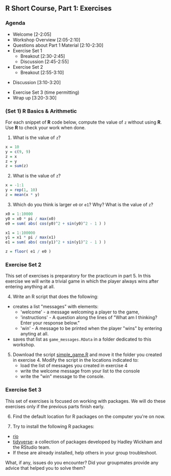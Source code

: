 ## R Short Course, Part 1: Exercises

### Agenda

+ Welcome [2-2:05]
+ Workshop Overview [2:05-2:10]
+ Questions about Part 1 Material [2:10-2:30]
+ Exercise Set 1
  - Breakout [2:30-2:45]
  - Discussion [2:45-2:55]
+ Exercise Set 2 
   - Breakout [2:55-3:10]

- Discussion [3:10-3:20]
+ Exercise Set 3 (time permitting)
+ Wrap up [3:20-3:30]

### (Set 1) R Basics & Arithmetic

For each snippet of **R** code below, compute the value of `z` without using
**R**.  Use **R** to check your work when done. 

1.  What is the value of `z`?

```r
x = 10
y = c(9, 9)
z = x
z = y
z = sum(z)
```

2.  What is the value of `z`?

```r
x = -1:1
y = rep(1, 10)
z = mean(x * y)
```

3. Which do you think is larger `e0` or `e1`? Why? What is the value of `z`?

```r
x0 = 1:10000
y0 = x0 * pi / max(x0)
e0 = sum( abs( cos(y0)^2 + sin(y0)^2 - 1 ) )

x1 = 1:100000
y1 = x1 * pi / max(x1)
e1 = sum( abs( cos(y1)^2 + sin(y1)^2 - 1 ) )

z = floor( e1 / e0 )
```

### Exercise Set 2

This set of exercises is preparatory for the practicum in part 5. In
this exercise we will write a trivial game in which the player always
wins after entering anything at all.  

4. Write an R script that does the following:  
  + creates a list "messages" with elements:  
    - 'welcome' - a message welcoming a player to the game,
    - 'instructions' - A question along the lines of
       "What am I thinking? Enter your response below."
    - 'win' - A message to be printed when the player "wins" by
       entering anyting at all.  
  + saves that list as `game_messages.RData` in a
    folder dedicated to this workshop.

5. Download the script [simple_game.R](./simple_game.R) and
   move it the folder you created in exercise 4. Modify the script
   in the locations indicated to:  
   - load the list of messages you created in exercise 4
   - write the welcome message from your list to the console
   - write the "win" message to the console.

### Exercise Set 3

This set of exercises is focused on working with packages.
We will do these exercises only if the previous parts finish early. 

6. Find the default location for R packages on
   the computer you're on now.

7. Try to install the following R packages:
  - [rio](https://rdrr.io/cran/rio/f/README.md)
  - [tidyverse](https://www.tidyverse.org/): a collection of packages developed
    by Hadley Wickham and the RStudio team.
  - If these are already installed, help others in your group troubleshoot.

What, if any, issues do you encounter? Did your groupmates provide any advice
that helped you to solve them?

